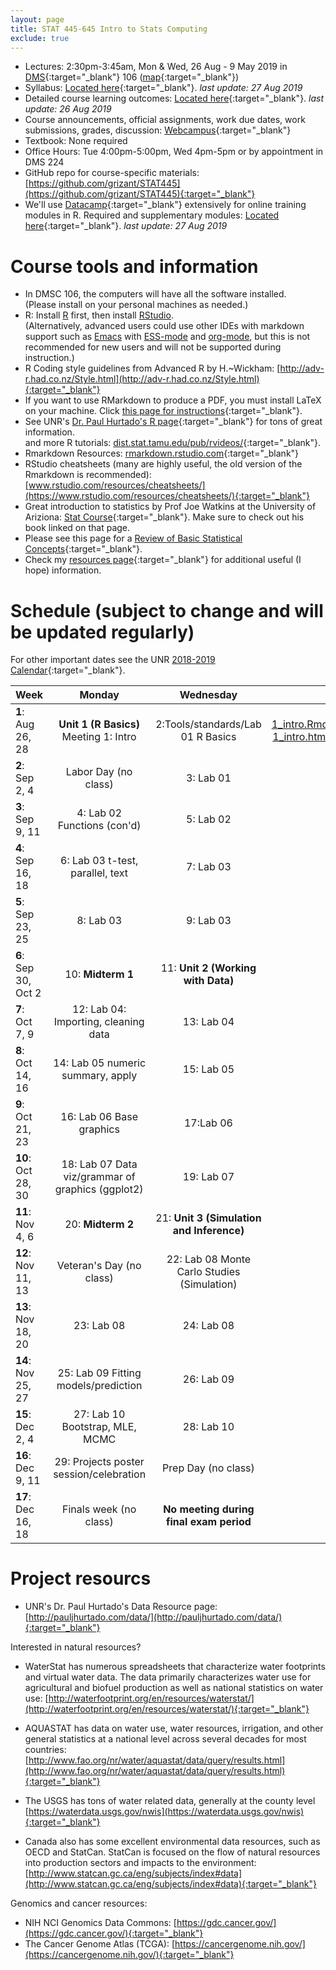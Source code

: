 ```yaml
---
layout: page
title: STAT 445-645 Intro to Stats Computing
exclude: true
---
```


- Lectures: 2:30pm-3:45am, Mon & Wed, 26 Aug - 9 May 2019 in [DMS](http://www.unr.edu/around-campus/facilities/davidson){:target="_blank"} 106 ([map](https://www.google.com/maps/place/Davidson+Mathematics+%26+Science+Center,+Reno,+NV+89557){:target="_blank"})
- Syllabus: [Located here](https://github.com/grizant/STAT445/blob/master/syllabus/tex/STAT445-645-Intro-to-Stats-Computing-syllabus.pdf){:target="_blank"}. _last update: 27 Aug 2019_
- Detailed course learning outcomes: [Located here](https://github.com/grizant/STAT445/blob/master/course_outcomes/tex/STAT445-645-Intro-to-Stats-Computing-course_outcomes.pdf){:target="_blank"}. _last update: 26 Aug 2019_
- Course announcements, official assignments, work due dates, work submissions, grades, discussion: [Webcampus](http://tlt.unr.edu/materials/login-canvas.html){:target="_blank"}
- Textbook: None required
- Office Hours: Tue 4:00pm-5:00pm, Wed 4pm-5pm or by appointment in DMS 224
- GitHub repo for course-specific materials: [https://github.com/grizant/STAT445](https://github.com/grizant/STAT445){:target="_blank"}
- We'll use [Datacamp](https://www.datacamp.com/){:target="_blank"} extensively for online training modules in R. Required and supplementary modules: [Located here](https://github.com/grizant/STAT445/blob/master/DataCamp/tex/STAT445-645-Intro-to-Stats-Computing-DataCampModules.pdf){:target="_blank"}. _last update: 27 Aug 2019_


# Course tools and information
- In DMSC 106, the computers will have all the software installed.<br/>(Please install on your personal machines as needed.)
- R: Install [R](http://www.r-project.org/) first, then install [RStudio](http://www.rstudio.com/).<br/>(Alternatively, advanced users could use other IDEs with markdown support such as [Emacs](https://www.gnu.org/software/emacs/) with [ESS-mode](https://ess.r-project.org/) and [org-mode](https://orgmode.org/), but this is not recommended for new users and will not be supported during instruction.)
- R Coding style guidelines from Advanced R by H.~Wickham: [http://adv-r.had.co.nz/Style.html](http://adv-r.had.co.nz/Style.html){:target="_blank"}
- If you want to use RMarkdown to produce a PDF, you must install LaTeX on your machine. Click [this page for instructions](http://www.pauljhurtado.com/latex/){:target="_blank"}.
- See UNR's [Dr. Paul Hurtado's R page](http://www.pauljhurtado.com/R/){:target="_blank"} for tons of great information. <br/> and more R tutorials: [dist.stat.tamu.edu/pub/rvideos/](http://dist.stat.tamu.edu/pub/rvideos/){:target="_blank"}.
- Rmarkdown Resources: [rmarkdown.rstudio.com](http://rmarkdown.rstudio.com){:target="_blank"}
- RStudio cheatsheets (many are highly useful, the old version of the Rmarkdown is recommended): [www.rstudio.com/resources/cheatsheets/](https://www.rstudio.com/resources/cheatsheets/){:target="_blank"}
- Great introduction to statistics by Prof Joe Watkins at the University of Ariziona: [Stat Course](http://math.arizona.edu/~jwatkins/math363s17.htm){:target="_blank"}. Make sure to check out his book linked on that page.
- Please see this page for a [Review of Basic Statistical Concepts](https://onlinecourses.science.psu.edu/statprogram/review_of_basic_statistics){:target="_blank"}.
- Check my [resources page](/resources/){:target="_blank"} for additional useful (I hope) information.

# Schedule (subject to change and will be updated regularly)
For other important dates see the UNR [2018-2019 Calendar](https://www.unr.edu/academic-central/academic-resources/academic-calendar#2018-2019){:target="_blank"}.

| Week | Monday | Wednesday| Notes & materials |
|---|:---:|:---:|---:|
| **1**: Aug 26, 28 | **Unit 1 (R Basics)** Meeting 1: Intro<br/> | 2:Tools/standards/Lab 01 R Basics| [1_intro.Rmd](https://github.com/grizant/STAT445/blob/master/meeting_agendas/01_intro.Rmd){:target="_blank"}<br/>[1_intro.html](01_intro.html){:target="_blank"}|
| **2**: Sep 2, 4 | Labor Day (no class) |  3: Lab 01| |
| **3**: Sep 9, 11 | 4: Lab 02 Functions (con'd) |5: Lab 02 | |
| **4**: Sep 16, 18 | 6: Lab 03 t-test, parallel, text | 7: Lab 03 | |
| **5**: Sep 23, 25 | 8: Lab 03| 9: Lab 03 | |
| **6**: Sep 30, Oct 2 | 10: **Midterm 1**|  11: **Unit 2 (Working with Data)**  ||
| **7**: Oct 7, 9 | 12: Lab 04: Importing, cleaning data| 13: Lab 04 ||
| **8**: Oct 14, 16 | 14: Lab 05 numeric summary, apply| 15: Lab 05| |
| **9**: Oct 21, 23 | 16: Lab 06 Base graphics|  17:Lab 06| |
| **10**: Oct 28, 30 | 18: Lab 07 Data viz/grammar of graphics (ggplot2)|19: Lab 07 |  |
| **11**: Nov 4, 6 | 20: **Midterm 2**|  21: **Unit 3 (Simulation and Inference)**| |
| **12**: Nov 11, 13 | Veteran's Day (no class)|  22: Lab 08 Monte Carlo Studies (Simulation)| |
| **13**: Nov 18, 20 | 23: Lab 08 | 24: Lab 08| |
| **14**: Nov 25, 27 | 25: Lab 09 Fitting models/prediction | 26: Lab 09| |
| **15**: Dec 2, 4 | 27: Lab 10 Bootstrap, MLE, MCMC | 28: Lab 10 ||
| **16**: Dec 9, 11 | 29: Projects poster session/celebration | Prep Day (no class) | |
| **17**: Dec 16, 18 | Finals week (no class) |  **No meeting during final exam period** |

# Project resourcs

- UNR's Dr. Paul Hurtado's Data Resource page:[http://pauljhurtado.com/data/](http://pauljhurtado.com/data/){:target="_blank"}

Interested in natural resources?

- WaterStat has numerous spreadsheets that characterize water footprints and virtual water data. The data primarily characterizes water use for agricultural and biofuel production as well as national statistics on water use:
[http://waterfootprint.org/en/resources/waterstat/](http://waterfootprint.org/en/resources/waterstat/){:target="_blank"}

- AQUASTAT has data on water use, water resources, irrigation, and other general statistics at a national level across several decades for most countries:
[http://www.fao.org/nr/water/aquastat/data/query/results.html](http://www.fao.org/nr/water/aquastat/data/query/results.html){:target="_blank"}

- The USGS has tons of water related data, generally at the county level
[https://waterdata.usgs.gov/nwis](https://waterdata.usgs.gov/nwis){:target="_blank"}

- Canada also has some excellent environmental data resources, such as OECD and StatCan. StatCan is focused on the flow of natural resources into production sectors and impacts to the environment: 
[http://www.statcan.gc.ca/eng/subjects/index#data](http://www.statcan.gc.ca/eng/subjects/index#data){:target="_blank"}

Genomics and cancer resources:

- NIH NCI Genomics Data Commons: [https://gdc.cancer.gov/](https://gdc.cancer.gov/){:target="_blank"}
- The Cancer Genome Atlas (TCGA): [https://cancergenome.nih.gov/](https://cancergenome.nih.gov/){:target="_blank"}
